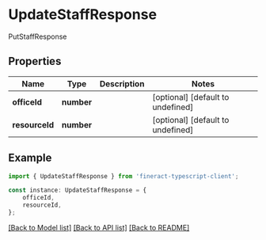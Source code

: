 # UpdateStaffResponse

PutStaffResponse

## Properties

Name | Type | Description | Notes
------------ | ------------- | ------------- | -------------
**officeId** | **number** |  | [optional] [default to undefined]
**resourceId** | **number** |  | [optional] [default to undefined]

## Example

```typescript
import { UpdateStaffResponse } from 'fineract-typescript-client';

const instance: UpdateStaffResponse = {
    officeId,
    resourceId,
};
```

[[Back to Model list]](../README.md#documentation-for-models) [[Back to API list]](../README.md#documentation-for-api-endpoints) [[Back to README]](../README.md)
